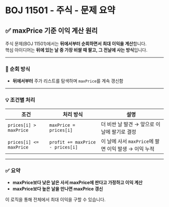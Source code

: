 # BOJ 11501 - 주식 - 문제 요약

## ✅ maxPrice 기준 이익 계산 원리

주식 문제(BOJ 11501)에서는 **뒤에서부터 순회하면서 최대 이익을 계산**합니다.  
핵심 아이디어는 **뒤에 있는 날 중 가장 비쌀 때 팔고, 그 전날에 사는 방식**입니다.

---

### 🔁 순회 방식

- **뒤에서부터** 주가 리스트를 탐색하며 `maxPrice`를 계속 갱신함

---

### 💡 조건별 처리

| 조건                    | 처리 방식                        | 설명                                                 |
| ----------------------- | -------------------------------- | ---------------------------------------------------- |
| `prices[i] > maxPrice`  | `maxPrice = prices[i]`           | 더 비싼 날 발견 → 앞으로 이 날에 팔기로 결정         |
| `prices[i] <= maxPrice` | `profit += maxPrice - prices[i]` | 이 날에 사서 `maxPrice`에 팔면 이익 발생 → 이익 누적 |

---

### ✅ 요약

- **maxPrice보다 낮은 날은 사서 maxPrice에 판다고 가정하고 이익 계산**
- **maxPrice보다 높은 날을 만나면 maxPrice 갱신**

이 로직을 통해 전체에서 최대 이익을 구할 수 있습니다.
